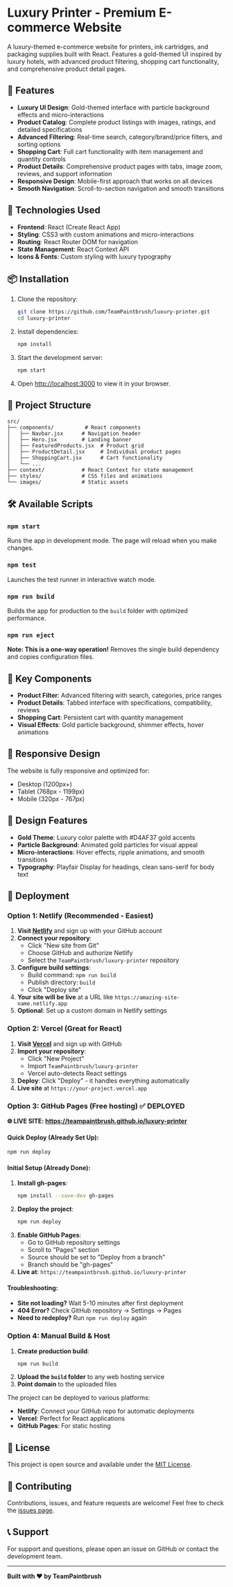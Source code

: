 # Luxury Printer - Premium E-commerce Website

A luxury-themed e-commerce website for printers, ink cartridges, and packaging supplies built with React. Features a gold-themed UI inspired by luxury hotels, with advanced product filtering, shopping cart functionality, and comprehensive product detail pages.

## 🌟 Features

- **Luxury UI Design**: Gold-themed interface with particle background effects and micro-interactions
- **Product Catalog**: Complete product listings with images, ratings, and detailed specifications
- **Advanced Filtering**: Real-time search, category/brand/price filters, and sorting options
- **Shopping Cart**: Full cart functionality with item management and quantity controls
- **Product Details**: Comprehensive product pages with tabs, image zoom, reviews, and support information
- **Responsive Design**: Mobile-first approach that works on all devices
- **Smooth Navigation**: Scroll-to-section navigation and smooth transitions

## 🚀 Technologies Used

- **Frontend**: React (Create React App)
- **Styling**: CSS3 with custom animations and micro-interactions
- **Routing**: React Router DOM for navigation
- **State Management**: React Context API
- **Icons & Fonts**: Custom styling with luxury typography

## 📦 Installation

1. Clone the repository:
   ```bash
   git clone https://github.com/TeamPaintbrush/luxury-printer.git
   cd luxury-printer
   ```

2. Install dependencies:
   ```bash
   npm install
   ```

3. Start the development server:
   ```bash
   npm start
   ```

4. Open [http://localhost:3000](http://localhost:3000) to view it in your browser.

## 🎨 Project Structure

```
src/
├── components/          # React components
│   ├── Navbar.jsx      # Navigation header
│   ├── Hero.jsx        # Landing banner
│   ├── FeaturedProducts.jsx  # Product grid
│   ├── ProductDetail.jsx     # Individual product pages
│   ├── ShoppingCart.jsx      # Cart functionality
│   └── ...
├── context/            # React Context for state management
├── styles/             # CSS files and animations
└── images/             # Static assets
```

## 🛠️ Available Scripts

### `npm start`
Runs the app in development mode. The page will reload when you make changes.

### `npm test`
Launches the test runner in interactive watch mode.

### `npm run build`
Builds the app for production to the `build` folder with optimized performance.

### `npm run eject`
**Note: This is a one-way operation!** Removes the single build dependency and copies configuration files.

## 🎯 Key Components

- **Product Filter**: Advanced filtering with search, categories, price ranges
- **Product Details**: Tabbed interface with specifications, compatibility, reviews
- **Shopping Cart**: Persistent cart with quantity management
- **Visual Effects**: Gold particle background, shimmer effects, hover animations

## 📱 Responsive Design

The website is fully responsive and optimized for:
- Desktop (1200px+)
- Tablet (768px - 1199px)
- Mobile (320px - 767px)

## 🎨 Design Features

- **Gold Theme**: Luxury color palette with #D4AF37 gold accents
- **Particle Background**: Animated gold particles for visual appeal
- **Micro-interactions**: Hover effects, ripple animations, and smooth transitions
- **Typography**: Playfair Display for headings, clean sans-serif for body text

## 🚀 Deployment

### Option 1: Netlify (Recommended - Easiest)

1. **Visit [Netlify](https://www.netlify.com/)** and sign up with your GitHub account
2. **Connect your repository**:
   - Click "New site from Git"
   - Choose GitHub and authorize Netlify
   - Select the `TeamPaintbrush/luxury-printer` repository
3. **Configure build settings**:
   - Build command: `npm run build`
   - Publish directory: `build`
   - Click "Deploy site"
4. **Your site will be live** at a URL like `https://amazing-site-name.netlify.app`
5. **Optional**: Set up a custom domain in Netlify settings

### Option 2: Vercel (Great for React)

1. **Visit [Vercel](https://vercel.com/)** and sign up with GitHub
2. **Import your repository**:
   - Click "New Project"
   - Import `TeamPaintbrush/luxury-printer`
   - Vercel auto-detects React settings
3. **Deploy**: Click "Deploy" - it handles everything automatically
4. **Live site** at `https://your-project.vercel.app`

### Option 3: GitHub Pages (Free hosting) ✅ **DEPLOYED**

**🌐 LIVE SITE: https://teampaintbrush.github.io/luxury-printer**

#### Quick Deploy (Already Set Up):
```bash
npm run deploy
```

#### Initial Setup (Already Done):
1. **Install gh-pages**:
   ```bash
   npm install --save-dev gh-pages
   ```
2. **Deploy the project**:
   ```bash
   npm run deploy
   ```
3. **Enable GitHub Pages**:
   - Go to GitHub repository settings
   - Scroll to "Pages" section
   - Source should be set to "Deploy from a branch"
   - Branch should be "gh-pages" 
4. **Live at**: `https://teampaintbrush.github.io/luxury-printer`

#### Troubleshooting:
- **Site not loading?** Wait 5-10 minutes after first deployment
- **404 Error?** Check GitHub repository → Settings → Pages
- **Need to redeploy?** Run `npm run deploy` again

### Option 4: Manual Build & Host

1. **Create production build**:
   ```bash
   npm run build
   ```
2. **Upload the `build` folder** to any web hosting service
3. **Point domain** to the uploaded files

The project can be deployed to various platforms:
- **Netlify**: Connect your GitHub repo for automatic deployments
- **Vercel**: Perfect for React applications
- **GitHub Pages**: For static hosting

## 📄 License

This project is open source and available under the [MIT License](LICENSE).

## 🤝 Contributing

Contributions, issues, and feature requests are welcome! Feel free to check the [issues page](https://github.com/TeamPaintbrush/luxury-printer/issues).

## 📞 Support

For support and questions, please open an issue on GitHub or contact the development team.

---

**Built with ❤️ by TeamPaintbrush**
